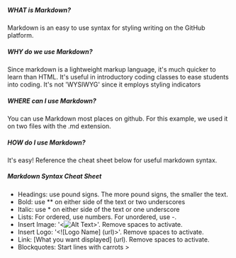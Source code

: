 ##### WHAT is Markdown?
Markdown is an easy to use syntax for styling writing on the GitHub platform.

##### WHY do we use Markdown?
Since markdown is a lightweight markup language, it's much quicker to learn than HTML. It's useful in introductory coding classes to ease students into coding. It's not  'WYSIWYG' since it employs styling indicators

##### WHERE can I use Markdown?
You can use Markdown most places on github. For this example, we used it on two files with the .md extension.

##### HOW do I use Markdown?
It's easy! Reference the cheat sheet below for useful markdown syntax.

##### Markdown Syntax Cheat Sheet
- Headings: use pound signs. The more pound signs, the smaller the text.
- Bold: use ** on either side of the text or two underscores
- Italic: use * on either side of the text or one underscore
- Lists: For ordered, use numbers. For unordered, use -.
- Insert Image: '<![Alt Text](url)>'. Remove spaces to activate.
- Insert Logo: '<![Logo Name] (url)>'. Remove spaces to activate.
- Link: [What you want displayed] (url). Remove spaces to activate.
- Blockquotes: Start lines with carrots >




